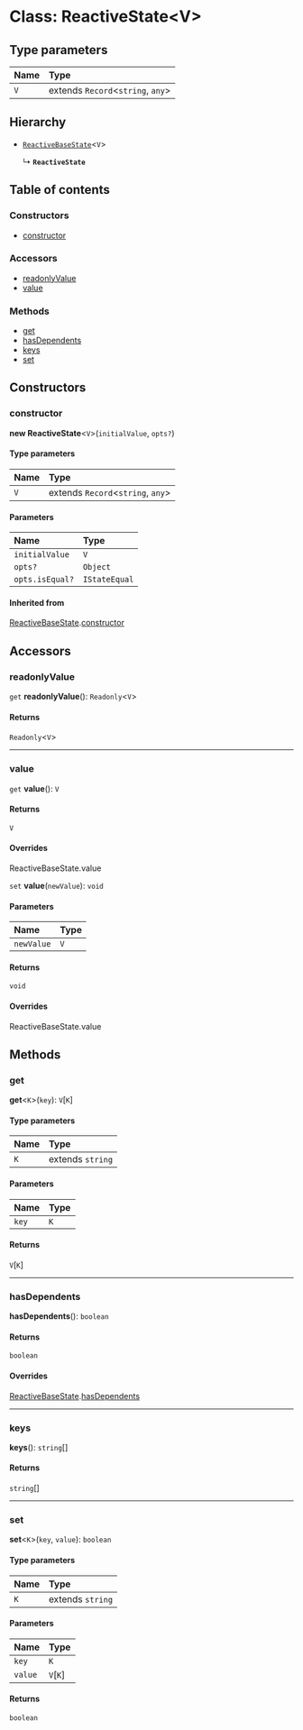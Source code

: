 # Class: ReactiveState\<V>

## Type parameters

| Name | Type |
| :------ | :------ |
| `V` | extends `Record`<`string`, `any`> |

## Hierarchy

* [`ReactiveBaseState`](/en/auto-docs/reactive/classes/ReactiveBaseState.md)<`V`>

  ↳ **`ReactiveState`**

## Table of contents

### Constructors

* [constructor](/en/auto-docs/reactive/classes/ReactiveState.md#constructor)

### Accessors

* [readonlyValue](/en/auto-docs/reactive/classes/ReactiveState.md#readonlyvalue)
* [value](/en/auto-docs/reactive/classes/ReactiveState.md#value)

### Methods

* [get](/en/auto-docs/reactive/classes/ReactiveState.md#get)
* [hasDependents](/en/auto-docs/reactive/classes/ReactiveState.md#hasdependents)
* [keys](/en/auto-docs/reactive/classes/ReactiveState.md#keys)
* [set](/en/auto-docs/reactive/classes/ReactiveState.md#set)

## Constructors

### constructor

**new ReactiveState**<`V`>(`initialValue`, `opts?`)

#### Type parameters

| Name | Type |
| :------ | :------ |
| `V` | extends `Record`<`string`, `any`> |

#### Parameters

| Name | Type |
| :------ | :------ |
| `initialValue` | `V` |
| `opts?` | `Object` |
| `opts.isEqual?` | `IStateEqual` |

#### Inherited from

[ReactiveBaseState](/en/auto-docs/reactive/classes/ReactiveBaseState.md).[constructor](/en/auto-docs/reactive/classes/ReactiveBaseState.md#constructor)

## Accessors

### readonlyValue

`get` **readonlyValue**(): `Readonly`<`V`>

#### Returns

`Readonly`<`V`>

***

### value

`get` **value**(): `V`

#### Returns

`V`

#### Overrides

ReactiveBaseState.value

`set` **value**(`newValue`): `void`

#### Parameters

| Name | Type |
| :------ | :------ |
| `newValue` | `V` |

#### Returns

`void`

#### Overrides

ReactiveBaseState.value

## Methods

### get

**get**<`K`>(`key`): `V`\[`K`]

#### Type parameters

| Name | Type |
| :------ | :------ |
| `K` | extends `string` |

#### Parameters

| Name | Type |
| :------ | :------ |
| `key` | `K` |

#### Returns

`V`\[`K`]

***

### hasDependents

**hasDependents**(): `boolean`

#### Returns

`boolean`

#### Overrides

[ReactiveBaseState](/en/auto-docs/reactive/classes/ReactiveBaseState.md).[hasDependents](/en/auto-docs/reactive/classes/ReactiveBaseState.md#hasdependents)

***

### keys

**keys**(): `string`\[]

#### Returns

`string`\[]

***

### set

**set**<`K`>(`key`, `value`): `boolean`

#### Type parameters

| Name | Type |
| :------ | :------ |
| `K` | extends `string` |

#### Parameters

| Name | Type |
| :------ | :------ |
| `key` | `K` |
| `value` | `V`\[`K`] |

#### Returns

`boolean`

